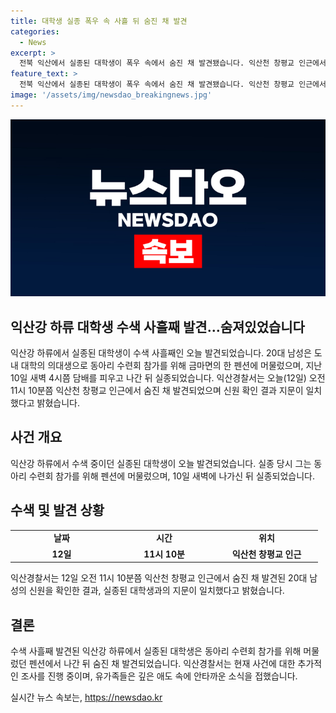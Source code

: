 ```yaml
---
title: 대학생 실종 폭우 속 사흘 뒤 숨진 채 발견
categories:
  - News
excerpt: >
  전북 익산에서 실종된 대학생이 폭우 속에서 숨진 채 발견됐습니다. 익산천 창평교 인근에서 발견된 20대 남성은 도내 대학 의대생으로, 수련회 참가를 위해 머물렀던 펜션에서 실종된 후 발견됐습니다.
feature_text: >
  전북 익산에서 실종된 대학생이 폭우 속에서 숨진 채 발견됐습니다. 익산천 창평교 인근에서 발견된 20대 남성은 도내 대학 의대생으로, 수련회 참가를 위해 머물렀던 펜션에서 실종된 후 발견됐습니다.
image: '/assets/img/newsdao_breakingnews.jpg'
---
```


<p><img src="/assets/img/newsdao_breakingnews.jpg" alt="firstkoreanews 속보" /></p>

<h2>익산강 하류 대학생 수색 사흘째 발견…숨져있었습니다</h2>

<p data-ke-size="size16">익산강 하류에서 실종된 대학생이 수색 사흘째인 오늘 발견되었습니다. 20대 남성은 도내 대학의 의대생으로 동아리 수련회 참가를 위해 금마면의 한 펜션에 머물렀으며, 지난 10일 새벽 4시쯤 담배를 피우고 나간 뒤 실종되었습니다. 익산경찰서는 오늘(12일) 오전 11시 10분쯤 익산천 창평교 인근에서 숨진 채 발견되었으며 신원 확인 결과 지문이 일치했다고 밝혔습니다.</p>

<h2 data-ke-size="size26">사건 개요</h2>

<p data-ke-size="size16">익산강 하류에서 수색 중이던 실종된 대학생이 오늘 발견되었습니다. 실종 당시 그는 동아리 수련회 참가를 위해 펜션에 머물렀으며, 10일 새벽에 나가신 뒤 실종되었습니다.</p>

<h2 data-ke-size="size26">수색 및 발견 상황</h2>

<table>
<tbody>
<tr>
<td style="text-align: center; width: 150px;"><b>날짜</b></td>
<td style="text-align: center; width: 150px;"><b>시간</b></td>
<td style="text-align: center; width: 150px;"><b>위치</b></td>
</tr>
<tr>
<td style="text-align: center; height: 17px;"><b>12일</b></td>
<td style="text-align: center; height: 17px;"><b>11시 10분</b></td>
<td style="text-align: center; height: 17px;"><b>익산천 창평교 인근</b></td>
</tr>
</tbody>
</table>

<p data-ke-size="size16">익산경찰서는 12일 오전 11시 10분쯤 익산천 창평교 인근에서 숨진 채 발견된 20대 남성의 신원을 확인한 결과, 실종된 대학생과의 지문이 일치했다고 밝혔습니다.</p>

<h2 data-ke-size="size26">결론</h2>

<p data-ke-size="size16">수색 사흘째 발견된 익산강 하류에서 실종된 대학생은 동아리 수련회 참가를 위해 머물렀던 펜션에서 나간 뒤 숨진 채 발견되었습니다. 익산경찰서는 현재 사건에 대한 추가적인 조사를 진행 중이며, 유가족들은 깊은 애도 속에 안타까운 소식을 접했습니다.</p>
실시간 뉴스 속보는, <a href="https://newsdao.kr" rel="dofollow">https://newsdao.kr</a>


